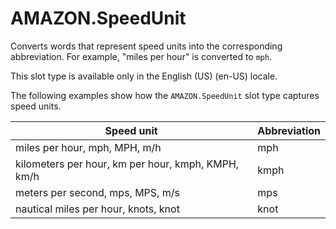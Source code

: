 # AMAZON\.SpeedUnit<a name="built-in-slot-speed"></a>

Converts words that represent speed units into the corresponding abbreviation\. For example, "miles per hour" is converted to `mph`\.

This slot type is available only in the English \(US\) \(en\-US\) locale\.

The following examples show how the `AMAZON.SpeedUnit` slot type captures speed units\.


| Speed unit | Abbreviation | 
| --- | --- | 
|  miles per hour, mph, MPH, m/h  | mph | 
|  kilometers per hour, km per hour, kmph, KMPH, km/h  | kmph | 
|  meters per second, mps, MPS, m/s  | mps | 
| nautical miles per hour, knots, knot | knot | 